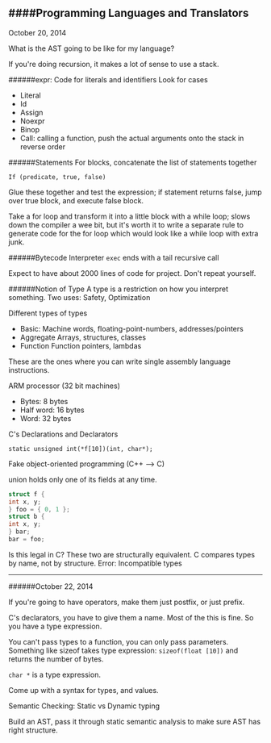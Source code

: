 ####Programming Languages and Translators
---

October 20, 2014

What is the AST going to be like for my language?

If you're doing recursion, it makes a lot of sense to use a stack. 

######expr: Code for literals and identifiers
Look for cases 

- Literal
- Id
- Assign
- Noexpr
- Binop
- Call: calling a function, push the actual arguments onto the stack in reverse order

######Statements
For blocks, concatenate the list of statements together

```
If (predicate, true, false)
```

Glue these together and test the expression; if statement returns false, jump over true block, and execute false block.

Take a for loop and transform it into a little block with a while loop; slows down the compiler a wee bit, but it's worth it to write a separate rule to generate code for the for loop which would look like a while loop with extra junk.

######Bytecode Interpreter
`exec` ends with a tail recursive call

Expect to have about 2000 lines of code for project. Don't repeat yourself.

######Notion of Type
A type is a restriction on how you interpret something. 
Two uses: Safety, Optimization

Different types of types

- Basic: Machine words, floating-point-numbers, addresses/pointers
- Aggregate Arrays, structures, classes
- Function Function pointers, lambdas

These are the ones where you can write single assembly language instructions.

ARM processor (32 bit machines)

- Bytes: 8 bytes
- Half word: 16 bytes
- Word: 32 bytes

C's Declarations and Declarators

`static unsigned int(*f[10])(int, char*);`

Fake object-oriented programming (C++ --> C)

union holds only one of its fields at any time. 

```c
struct f {
int x, y;
} foo = { 0, 1 };
struct b {
int x, y;
} bar;
bar = foo;```Is this legal in C? These two are structurally equivalent. C compares types by name, not by structure. Error: Incompatible types 
---######October 22, 2014

If you're going to have operators, make them just postfix, or just prefix.

C's declarators, you have to give them a name. Most of the this is fine. So you have a type expression.

You can't pass types to a function, you can only pass parameters. Something like sizeof takes type expression: `sizeof(float [10])` and returns the number of bytes. 

`char *` is a type expression.

Come up with a syntax for types, and values. 

Semantic Checking: Static vs Dynamic typing

Build an AST, pass it through static semantic analysis to make sure AST has right structure. 